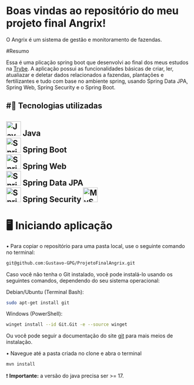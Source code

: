 # Boas vindas ao repositório do meu projeto final Angrix!

O Angrix é um sistema de gestão e monitoramento de fazendas.

#Resumo

Essa é uma plicação spring boot que desenvolvi ao final dos meus estudos na [Trybe](https://www.betrybe.com).
A aplicação possui as funcionalidades básicas de criar, ler, atualiazar e deletar dados relacionados a fazendas, plantações e fertilizantes e tudo com base no ambiente spring, usando Spring Data JPA, Spring Web, Spring Security e o Spring Boot.

#🚀 Tecnologias utilizadas
---
<img src="https://cdn.jsdelivr.net/gh/devicons/devicon/icons/java/java-original.svg" alt="Java" width="40" height="40"/> Java  
<img src="https://cdn.jsdelivr.net/gh/devicons/devicon/icons/spring/spring-original.svg" alt="Spring Boot" width="40" height="40"/> Spring Boot  
<img src="https://cdn.jsdelivr.net/gh/devicons/devicon/icons/spring/spring-original.svg" alt="Spring Web" width="40" height="40"/> Spring Web  
<img src="https://cdn.jsdelivr.net/gh/devicons/devicon/icons/spring/spring-original.svg" alt="Spring Data JPA" width="40" height="40"/> Spring Data JPA  
<img src="https://cdn.jsdelivr.net/gh/devicons/devicon/icons/spring/spring-original.svg" alt="Spring Security" width="40" height="40"/> Spring Security
<img src="https://cdn.jsdelivr.net/gh/devicons/devicon/icons/mysql/mysql-original.svg" alt="MySQL" width="40" height="40"/>
---

# 🖥️ Iniciando aplicação
• Para copiar o repositório para uma pasta local, use o seguinte comando no terminal:

```bash
git@github.com:Gustavo-GPG/ProjetoFinalAngrix.git
```
Caso você não tenha o Git instalado, você pode instalá-lo usando os seguintes comandos, dependendo do seu sistema operacional:

Debian/Ubuntu (Terminal Bash):
```bash
sudo apt-get install git
```
Windows (PowerShell):
```bash
winget install --id Git.Git -e --source winget
```
Ou você pode seguir a documentação do site [git](https://git-scm.com/downloads) para mais meios de instalação.

• Navegue até a pasta criada no clone e abra o terminal
```bash
mvn install
```

❗ **Importante:** a versão do java precisa ser >= 17.
